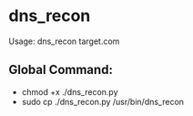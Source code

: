 # dns_recon
Usage: dns_recon target.com

## Global Command:
- chmod +x ./dns_recon.py
- sudo cp ./dns_recon.py /usr/bin/dns_recon
